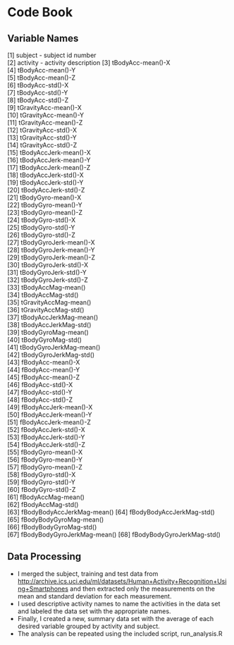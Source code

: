 Code Book
=========================
Variable Names
-------------------------

 [1] subject - subject id number                    
 [2] activity - activity description
 [3] tBodyAcc-mean()-X          
 [4] tBodyAcc-mean()-Y          
 [5] tBodyAcc-mean()-Z          
 [6] tBodyAcc-std()-X           
 [7] tBodyAcc-std()-Y           
 [8] tBodyAcc-std()-Z           
 [9] tGravityAcc-mean()-X       
[10] tGravityAcc-mean()-Y       
[11] tGravityAcc-mean()-Z       
[12] tGravityAcc-std()-X        
[13] tGravityAcc-std()-Y        
[14] tGravityAcc-std()-Z        
[15] tBodyAccJerk-mean()-X      
[16] tBodyAccJerk-mean()-Y      
[17] tBodyAccJerk-mean()-Z      
[18] tBodyAccJerk-std()-X       
[19] tBodyAccJerk-std()-Y       
[20] tBodyAccJerk-std()-Z       
[21] tBodyGyro-mean()-X         
[22] tBodyGyro-mean()-Y         
[23] tBodyGyro-mean()-Z         
[24] tBodyGyro-std()-X          
[25] tBodyGyro-std()-Y          
[26] tBodyGyro-std()-Z          
[27] tBodyGyroJerk-mean()-X     
[28] tBodyGyroJerk-mean()-Y     
[29] tBodyGyroJerk-mean()-Z     
[30] tBodyGyroJerk-std()-X      
[31] tBodyGyroJerk-std()-Y      
[32] tBodyGyroJerk-std()-Z      
[33] tBodyAccMag-mean()         
[34] tBodyAccMag-std()          
[35] tGravityAccMag-mean()      
[36] tGravityAccMag-std()       
[37] tBodyAccJerkMag-mean()     
[38] tBodyAccJerkMag-std()      
[39] tBodyGyroMag-mean()        
[40] tBodyGyroMag-std()         
[41] tBodyGyroJerkMag-mean()    
[42] tBodyGyroJerkMag-std()     
[43] fBodyAcc-mean()-X          
[44] fBodyAcc-mean()-Y          
[45] fBodyAcc-mean()-Z          
[46] fBodyAcc-std()-X           
[47] fBodyAcc-std()-Y           
[48] fBodyAcc-std()-Z           
[49] fBodyAccJerk-mean()-X      
[50] fBodyAccJerk-mean()-Y      
[51] fBodyAccJerk-mean()-Z      
[52] fBodyAccJerk-std()-X       
[53] fBodyAccJerk-std()-Y       
[54] fBodyAccJerk-std()-Z       
[55] fBodyGyro-mean()-X         
[56] fBodyGyro-mean()-Y         
[57] fBodyGyro-mean()-Z         
[58] fBodyGyro-std()-X          
[59] fBodyGyro-std()-Y          
[60] fBodyGyro-std()-Z          
[61] fBodyAccMag-mean()         
[62] fBodyAccMag-std()          
[63] fBodyBodyAccJerkMag-mean() 
[64] fBodyBodyAccJerkMag-std()  
[65] fBodyBodyGyroMag-mean()    
[66] fBodyBodyGyroMag-std()     
[67] fBodyBodyGyroJerkMag-mean()
[68] fBodyBodyGyroJerkMag-std()

Data Processing
-----------------------------------
* I merged the subject, training and test data from 
http://archive.ics.uci.edu/ml/datasets/Human+Activity+Recognition+Using+Smartphones and then extracted only the
measurements on the mean and standard deviation for each measurement. 
* I used descriptive activity names to name the activities in the data set and labeled the data set with the appropriate names. 
* Finally, I created a new, summary data set with the average of each desired variable grouped by activity and subject.
* The analysis can be repeated using the included script, run_analysis.R
